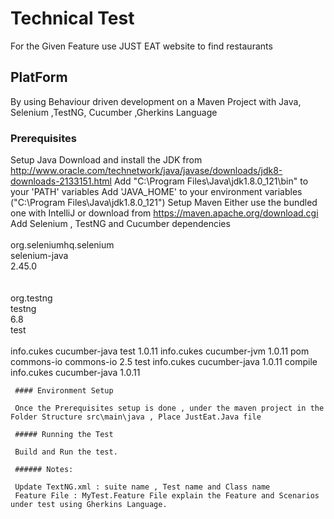 # Technical Test 
For the Given Feature use JUST EAT website to find restaurants

## PlatForm
By using Behaviour driven development on a Maven Project with Java, Selenium ,TestNG, Cucumber ,Gherkins Language  

### Prerequisites
Setup Java
Download and install the JDK from http://www.oracle.com/technetwork/java/javase/downloads/jdk8-downloads-2133151.html
Add "C:\Program Files\Java\jdk1.8.0_121\bin" to your 'PATH' variables
Add 'JAVA_HOME' to your environment variables ("C:\Program Files\Java\jdk1.8.0_121")
Setup Maven 
Either use the bundled one with IntelliJ or download from https://maven.apache.org/download.cgi
Add Selenium , TestNG and Cucumber dependencies             
        <dependency>              
            <groupId>org.seleniumhq.selenium</groupId>                              
            <artifactId>selenium-java</artifactId>                              
            <version>2.45.0</version>                               
        </dependency>             
        <dependency>              
            <groupId>org.testng</groupId>                               
            <artifactId>testng</artifactId>                             
            <version>6.8</version>                              
            <scope>test</scope>                                     
       </dependency>              
       <dependency>
            <groupId>info.cukes</groupId>
            <artifactId>cucumber-java</artifactId>
            <scope>test</scope>
            <version>1.0.11</version>
        </dependency>
        <dependency>
            <groupId>info.cukes</groupId>
            <artifactId>cucumber-jvm</artifactId>
            <version>1.0.11</version>
            <type>pom</type>
        </dependency>
        <dependency>
            <groupId>commons-io</groupId>
            <artifactId>commons-io</artifactId>
            <version>2.5</version>
            <scope>test</scope>
        </dependency>
        <dependency>
            <groupId>info.cukes</groupId>
            <artifactId>cucumber-java</artifactId>
            <version>1.0.11</version>
            <scope>compile</scope>
        </dependency>
        <dependency>
            <groupId>info.cukes</groupId>
            <artifactId>cucumber-java</artifactId>
            <version>1.0.11</version>
        </dependency>
     </dependencies>
     
     #### Environment Setup
     
     Once the Prerequisites setup is done , under the maven project in the Folder Structure src\main\java , Place JustEat.Java file
     
     ##### Running the Test
     
     Build and Run the test.
     
     ###### Notes:
     
     Update TextNG.xml : suite name , Test name and Class name
     Feature File : MyTest.Feature File explain the Feature and Scenarios under test using Gherkins Language.
      
        
